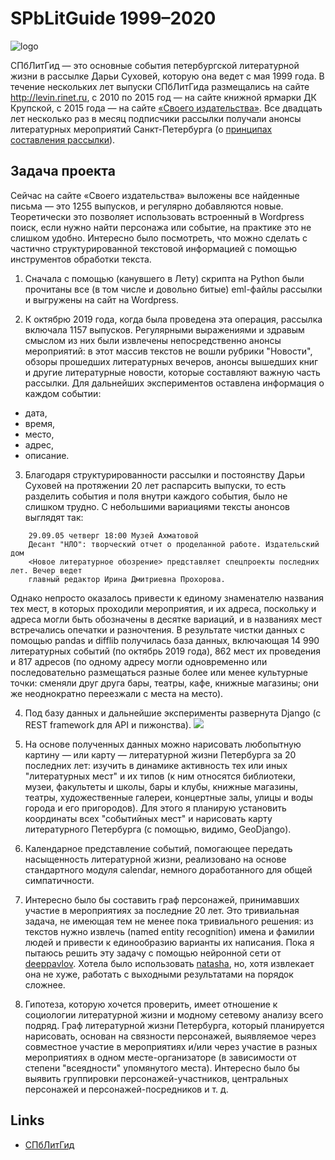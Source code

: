 # SPbLitGuide 1999–2020
![logo](https://github.com/mary-lev/litgid/tree/master/static/logo.png)

СПбЛитГид — это основные события петербургской литературной жизни в рассылке Дарьи Суховей, которую она ведет с мая 1999 года. В течение нескольких лет выпуски СПбЛитГида размещались на сайте http://levin.rinet.ru, с 2010 по 2015 год — на сайте книжной ярмарки ДК Крупской, с 2015 года — на сайте [«Своего издательства»](https://isvoe.ru). Все двадцать лет несколько раз в месяц подписчики рассылки получали анонсы литературных мероприятий Санкт-Петербурга (о [принципах составления рассылки](http://isvoe.ru/spblitgid/sample-page/)).

## Задача проекта

Сейчас на сайте «Своего издательства» выложены все найденные письма — это 1255 выпусков, и регулярно добавляются новые. Теоретически это позволяет использовать встроенный в Wordpress поиcк, если нужно найти персонажа или событие, на практике это не слишком удобно. Интересно было посмотреть, что можно сделать с частично структурированной текстовой информацией с помощью инструментов обработки текста.

1. Сначала с помощью (канувшего в Лету) скрипта на Python были прочитаны все (в том числе и довольно битые) eml-файлы рассылки и выгружены на сайт на Wordpress.

2. К октябрю 2019 года, когда была проведена эта операция, рассылка включала 1157 выпусков. Регулярными выражениями и здравым смыслом из них были извлечены непосредственно анонсы мероприятий: в этот массив текстов не вошли рубрики "Новости", обзоры прошедших литературных вечеров, анонсы вышедших книг и другие литературные новости, которые составляют важную часть рассылки. Для дальнейших экспериментов оставлена информация о каждом событии: 
* дата,
* время,
* место,
* адрес,
* описание.

3. Благодаря структурированности рассылки и постоянству Дарьи Суховей на протяжении 20 лет распарсить выпуски, то есть разделить события и поля внутри каждого события, было не слишком трудно. С небольшими вариациями тексты анонсов выглядят так:
```
	29.09.05 четверг 18:00 Музей Ахматовой
	Десант "НЛО": творческий отчет о проделанной работе. Издательский дом 
	<Новое литературное обозрение> представляет спецпроекты последних лет. Вечер ведет
	главный редактор Ирина Дмитриевна Прохорова.
```
Однако непросто оказалось привести к единому знаменателю названия тех мест, в которых проходили мероприятия, и их адреса, поскольку и адреса могли быть обозначены в десятке вариаций, и в названиях мест встречались опечатки и разночтения. В результате чистки данных c помощью pandas и difflib получилась база данных, включающая 14 990 литературных событий (по октябрь 2019 года), 862 мест их проведения и 817 адресов (по одному адресу могли одновременно или последовательно размещаться разные более или менее культурные точки: сменяли друг друга бары, театры, кафе, книжные магазины; они же неоднократно переезжали с места на место).

4. Под базу данных и дальнейшие эксперименты развернута Django (c REST framework для API и пижонства).
![](https://github.com/mary-lev/litgid/tree/master/static/screenshot.png)

5. На основе полученных данных можно нарисовать любопытную картину — или карту — литературной жизни Петербурга за 20 последних лет: изучить в динамике активность тех или иных "литературных мест" и их типов (к ним относятся библиотеки, музеи, факультеты и школы, бары и клубы, книжные магазины, театры, художественные галереи, концертные залы, улицы и воды города и его пригородов). Для этого я планирую установить координаты всех "событийных мест" и нарисовать карту литературного Петербурга (с помощью, видимо, GeoDjango).

6. Календарное представление событий, помогающее передать насыщенность литературной жизни, реализовано на основе стандартного модуля calendar, немного доработанного для общей симпатичности.

7. Интересно было бы составить граф персонажей, принимавших участие в мероприятиях за последние 20 лет. Это тривиальная задача, не имеющая тем не менее пока тривиального решения: из текстов нужно извлечь (named entity recognition) имена и фамилии людей и привести к единообразию варианты их написания. Пока я пытаюсь решить эту задачу с помощью нейронной сети от [deeppavlov](https://github.com/deepmipt/DeepPavlov). Хотела было использовать [natasha](), но, хотя извлекает она не хуже, работать с выходными результатами на порядок сложнее.

8. Гипотеза, которую хочется проверить, имеет отношение к социологии литературной жизни и модному сетевому анализу всего подряд. Граф литературной жизни Петербурга, который планируется нарисовать, основан на связности персонажей, выявляемое через совместное участие в мероприятиях и/или через участие в разных мероприятиях в одном месте-организаторе (в зависимости от степени "всеядности" упомянутого места). Интересно было бы выявить группировки персонажей-участников, центральных персонажей и персонажей-посредников и т. д.  

## Links
* [СПбЛитГид](http://isvoe.ru/spblitgid/)
